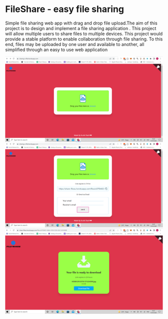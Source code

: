 # FileShare - easy file sharing
Simple file sharing web app with drag and drop file upload.The aim of this project is to design and implement a file sharing application . This project will allow multiple users to share files to multiple devices. This project would provide a stable platform to enable collaboration through file sharing. To this end, files may be uploaded by one user and available to another, all simplified through an easy to use web application

![Home Page](HomeScreen.png)
![After UploadingFile](AfterUploading.png)
![After_RecevingFile](AfterReceving.png)

